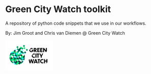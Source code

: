 # Green City Watch toolkit
A repository of python code snippets that we use in our workflows.

By: Jim Groot and Chris van Diemen @ Green City Watch


![alt text](https://github.com/krakchris/GCW_toolkit/blob/master/images/GCW--PNG_small.png)

